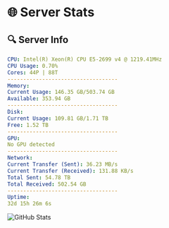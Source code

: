 # 🌐 Server Stats
## 🔍 Server Info
```yaml
CPU: Intel(R) Xeon(R) CPU E5-2699 v4 @ 1219.41MHz
CPU Usage: 0.70%
Cores: 44P | 88T
-----------------------------------
Memory:
Current Usage: 146.35 GB/503.74 GB
Available: 353.94 GB
-----------------------------------
Disk:
Current Usage: 109.81 GB/1.71 TB
Free: 1.52 TB
-----------------------------------
GPU:
No GPU detected
-----------------------------------
Network:
Current Transfer (Sent): 36.23 MB/s
Current Transfer (Received): 131.88 KB/s
Total Sent: 54.78 TB
Total Received: 502.54 GB
-----------------------------------
Uptime:
32d 15h 26m 6s
```
![GitHub Stats](https://img.shields.io/badge/Updated-2025-04-09_12:48:55-blue)